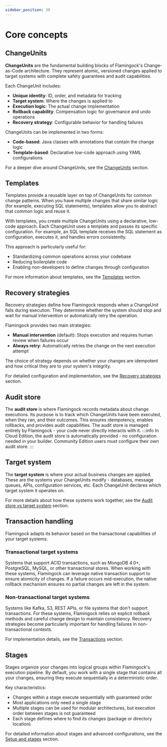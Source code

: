 ```yaml
---
sidebar_position: 30
---
```


# Core concepts

## ChangeUnits
**ChangeUnits** are the fundamental building blocks of Flamingock's Change-as-Code architecture. They represent atomic, versioned changes applied to target systems with complete safety guarantees and audit capabilities.

Each ChangeUnit includes:
- **Unique identity**: ID, order, and metadata for tracking
- **Target system**: Where the changes is applied to
- **Execution logic**: The actual change implementation
- **Rollback capability**: Compensation logic for governance and undo operations
- **Recovery strategy**: Configurable behavior for handling failures

ChangeUnits can be implemented in two forms:
- **Code-based**: Java classes with annotations that contain the change logic
- **Template-based**: Declarative low-code approach using YAML configurations

For a deeper dive around ChangeUnits, see the [ChangeUnits](../change-units/anatomy-and-structure.md) section.


## Templates
Templates provide a reusable layer on top of ChangeUnits for common change patterns. When you have multiple changes that share similar logic (for example, executing SQL statements), templates allow you to abstract that common logic and reuse it.

With templates, you create multiple ChangeUnits using a declarative, low-code approach. Each ChangeUnit uses a template and passes its specific configuration. For example, an SQL template receives the SQL statement as configuration, executes it, and handles errors consistently.

This approach is particularly useful for:
- Standardizing common operations across your codebase
- Reducing boilerplate code
- Enabling non-developers to define changes through configuration

For more information about templates, see the [Templates](../templates/templates-introduction.md) section.


## Recovery strategies

Recovery strategies define how Flamingock responds when a ChangeUnit fails during execution. They determine whether the system should stop and wait for manual intervention or automatically retry the operation.

Flamingock provides two main strategies:
- **Manual intervention** (default): Stops execution and requires human review when failures occur
- **Always retry**: Automatically retries the change on the next execution attempt

The choice of strategy depends on whether your changes are idempotent and how critical they are to your system's integrity.

For detailed configuration and implementation, see the [Recovery strategies](../safety-and-recovery/recovery-strategies.md) section.


## Audit store
The **audit store** is where Flamingock records metadata about change executions. Its purpose is to track which ChangeUnits have been executed, when they ran, and their outcomes. This ensures idempotency, enables rollbacks, and provides audit capabilities. The audit store is managed entirely by Flamingock - your code never directly interacts with it.
  :::info
  In Cloud Edition, the audit store is automatically provided - no configuration needed in your builder. Community Edition users must configure their own audit store.
  :::

## Target system  
The **target system** is where your actual business changes are applied. These are the systems your ChangeUnits modify - databases, message queues, APIs, configuration services, etc. Each ChangeUnit declares which target system it operates on.

For more details about how these systems work together, see the [Audit store vs target system](audit-store-vs-target-system.md) section.


## Transaction handling
Flamingock adapts its behavior based on the transactional capabilities of your target systems:

### Transactional target systems
Systems that support ACID transactions, such as MongoDB 4.0+, PostgreSQL, MySQL, or other transactional stores. When working with these systems, Flamingock can leverage native transaction support to ensure atomicity of changes. If a failure occurs mid-execution, the native rollback mechanism ensures no partial changes are left in the system.

### Non-transactional target systems
Systems like Kafka, S3, REST APIs, or file systems that don't support transactions. For these systems, Flamingock relies on explicit rollback methods and careful change design to maintain consistency. Recovery strategies become particularly important for handling failures in non-transactional contexts.

For implementation details, see the [Transactions](../flamingock-library-config/transactions.md) section.


## Stages
Stages organize your changes into logical groups within Flamingock's execution pipeline. By default, you work with a single stage that contains all your changes, ensuring they execute sequentially in a deterministic order.

Key characteristics:
- Changes within a stage execute sequentially with guaranteed order
- Most applications only need a single stage
- Multiple stages can be used for modular architectures, but execution order between stages is not guaranteed
- Each stage defines where to find its changes (package or directory location)

For detailed information about stages and advanced configurations, see the [Setup and stages](../flamingock-library-config/setup-and-stages.md) section.
